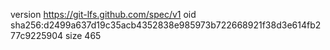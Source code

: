 version https://git-lfs.github.com/spec/v1
oid sha256:d2499a637d19c35acb4352838e985973b722668921f38d3e614fb277c9225904
size 465
